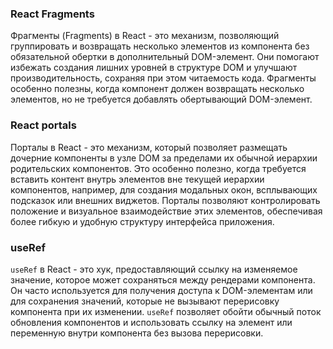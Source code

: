 ### React Fragments

Фрагменты (Fragments) в React - это механизм, позволяющий группировать и возвращать несколько элементов из компонента без обязательной обертки в дополнительный DOM-элемент. Они помогают избежать создания лишних уровней в структуре DOM и улучшают производительность, сохраняя при этом читаемость кода. Фрагменты особенно полезны, когда компонент должен возвращать несколько элементов, но не требуется добавлять обертывающий DOM-элемент.

### React portals

Порталы в React - это механизм, который позволяет размещать дочерние компоненты в узле DOM за пределами их обычной иерархии родительских компонентов. Это особенно полезно, когда требуется вставить контент внутрь элементов вне текущей иерархии компонентов, например, для создания модальных окон, всплывающих подсказок или внешних виджетов. Порталы позволяют контролировать положение и визуальное взаимодействие этих элементов, обеспечивая более гибкую и удобную структуру интерфейса приложения.

### useRef

`useRef` в React - это хук, предоставляющий ссылку на изменяемое значение, которое может сохраняться между рендерами компонента. Он часто используется для получения доступа к DOM-элементам или для сохранения значений, которые не вызывают перерисовку компонента при их изменении. `useRef` позволяет обойти обычный поток обновления компонентов и использовать ссылку на элемент или переменную внутри компонента без вызова перерисовки.

